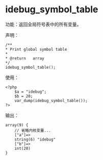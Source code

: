 # idebug\_symbol\_table

功能：返回全局符号表中的所有变量。

声明：

```
/**
* Print global symbol table
*
* @return   array
*/
idebug_symbol_table();
```

使用：

```
<?php
    $a = "idebug";
    $b = 20;
    var_dump(idebug_symbol_table()); 
?>
```

输出：

```
array(9) {
    // 省略内核变量...
    ["a"]=>
    string(6) "idebug"
    ["b"]=>
    int(20)
}
```



